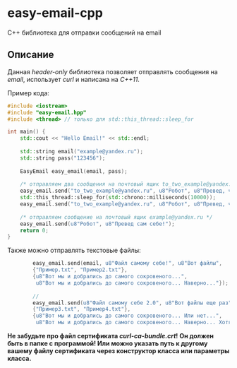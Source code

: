 # easy-email-cpp
C++ библиотека для отправки сообщений на email


## Описание
Данная *header-only* библиотека позволяет отправлять сообщения на *email*, использует *curl* и написана на *C++11*.

Пример кода:

```cpp
#include <iostream>
#include "easy-email.hpp"
#include <thread> // только для std::this_thread::sleep_for

int main() {
	std::cout << "Hello Email!" << std::endl;
	
	std::string email("example@yandex.ru");
	std::string pass("123456");
	
	EasyEmail easy_email(email, pass);
	
	/* отправляем два сообщения на почтовый ящик to_two_example@yandex.ru */
	easy_email.send("to_two_example@yandex.ru", u8"Робот", u8"Превед, человег!");
	std::this_thread::sleep_for(std::chrono::milliseconds(10000));
	easy_email.send("to_two_example@yandex.ru", u8"Робот", u8"Превед, человег! Ещо раз!");
	
	/* отправляем сообщение на почтовый ящик example@yandex.ru */
	easy_email.send(u8"Робот", u8"Превед сам себе!");
	return 0;
}
```

Также можно отправлять текстовые файлы:

```cpp
		easy_email.send(email, u8"Файл самому себе!", u8"Вот файлы",
        {"Пример.txt", "Пример2.txt"},
        {u8"Вот мы и добрались до самого сокровеного...", 
		 u8"Вот мы и добрались до самого сокровеного... Наверно..."});
		
		//
		easy_email.send(u8"Файл самому себе 2.0", u8"Вот файлы еще раз",
        {"Пример3.txt", "Пример4.txt"},
        {u8"Вот мы и добрались до самого сокровеного... Или нет...", 
		 u8"Вот мы и добрались до самого сокровеного... Наверно... Хотя.."});
```

**Не забудьте про файл сертификата *curl-ca-bundle.crt*! Он должен быть в папке с программой! Или можно указать путь к другому вашему файлу сертификата через конструктор класса или параметры класса.**
